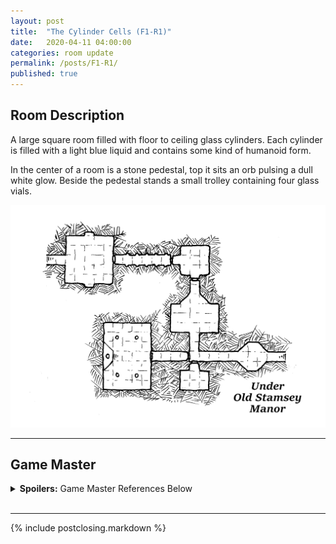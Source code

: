 ```yaml
---
layout: post
title:  "The Cylinder Cells (F1-R1)"
date:   2020-04-11 04:00:00
categories: room update
permalink: /posts/F1-R1/
published: true
---
```

## Room Description

A large square room filled with floor to ceiling glass cylinders. Each cylinder is filled with a light blue liquid and contains some kind of humanoid form.

In the center of a room is a stone pedestal, top it sits an orb pulsing a dull white glow. Beside the pedestal stands a small trolley containing four glass vials.

![The Cylinder Cells (F1R1)](/assets/maps/rooms/test.png)

---

## Game Master

<details><summary><b>Spoilers:</b> Game Master References Below</summary>

&nbsp;
# Boxed Text

You and a number of unfamiliar companions awake to the feeling of stale air passing through your nostrils. You look around to find the cylinder you are laying in smashed open, a light blue liquid slowly oozing out onto the floor.

# Focus Points

**Dull Glowing Orb (F1-R1-FP01)**

A palm sized orb, pulsing a dull white glow. A medium magic check will reveal the orb is operating a reduced capacity but its true function is still unknown.

**Glass Vials (F1-R1-FP02)**

Empty thin long glass vials, A very easy inspection check will reveal that these vials socket into a metal ring at the base of the cylinders in the room.

**Exits (F1-R1-FP03)**

In the middle of each side of the room there is a wooden more, above each door is a sign that denotes a direction. "North", "East", "South", and "West" following a clockwise direction.

# Items

**Dull Glowing Orb (F1-R1-ITM01)**

Pulsing a dull white glow, true function unknown.

**Preserving Liquid (F1-R1-ITM02)**

When consumed it heals for one standard potion worth, additionally the consumer must make a medium constitution saving throw or fall asleep for 1d4 hours. The properties of this liquid can be identified with a hard magic check.

</details>
&nbsp;

---

{% include postclosing.markdown %}
